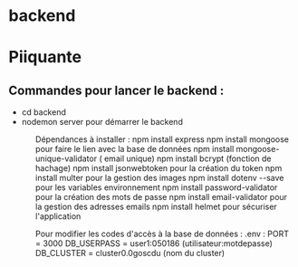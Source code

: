 # backend
<h1>Piiquante</h1>
<h2>Commandes pour lancer le backend :</h2>
<ul>
<li>cd backend</li>
<li>nodemon server pour démarrer le backend</li>
<ul>

Dépendances à installer :
npm install express
npm install mongoose pour faire le lien avec la base de données
npm install mongoose-unique-validator ( email unique)
npm install bcrypt (fonction de hachage)
npm install jsonwebtoken pour la création du token
npm install multer pour la gestion des images
npm install dotenv --save pour les variables environnement
npm install password-validator pour la création des mots de passe
npm install email-validator pour la gestion des adresses emails
npm install helmet pour sécuriser l'application

Pour modifier les codes d'accès à la base de données :
.env : 
PORT = 3000
DB_USERPASS = user1:050186 (utilisateur:motdepasse)
DB_CLUSTER = cluster0.0goscdu (nom du cluster)

